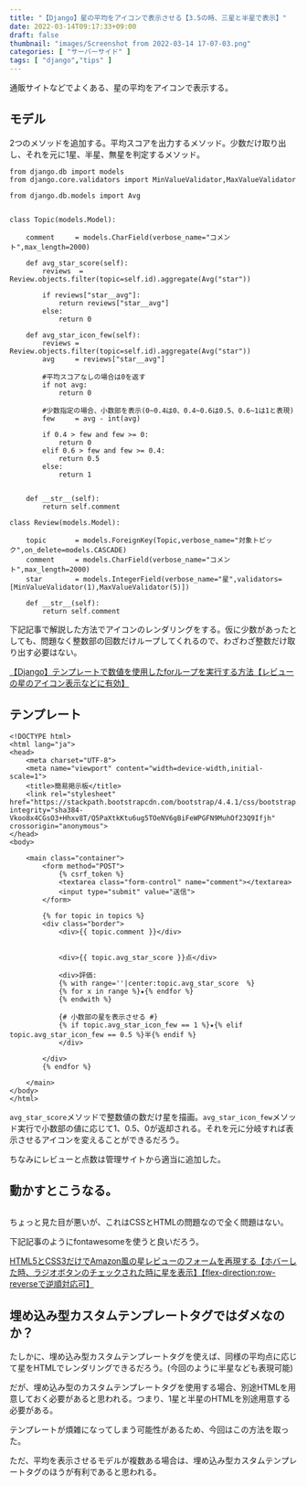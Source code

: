```yaml
---
title: "【Django】星の平均をアイコンで表示させる【3.5の時、三星と半星で表示】"
date: 2022-03-14T09:17:33+09:00
draft: false
thumbnail: "images/Screenshot from 2022-03-14 17-07-03.png"
categories: [ "サーバーサイド" ]
tags: [ "django","tips" ]
---
```



通販サイトなどでよくある、星の平均をアイコンで表示する。

## モデル

2つのメソッドを追加する。平均スコアを出力するメソッド。少数だけ取り出し、それを元に1星、半星、無星を判定するメソッド。

    from django.db import models
    from django.core.validators import MinValueValidator,MaxValueValidator
    
    from django.db.models import Avg
    
    
    class Topic(models.Model):
    
        comment     = models.CharField(verbose_name="コメント",max_length=2000)
    
        def avg_star_score(self):
            reviews  = Review.objects.filter(topic=self.id).aggregate(Avg("star"))
            
            if reviews["star__avg"]:
                return reviews["star__avg"]
            else:
                return 0
    
        def avg_star_icon_few(self):
            reviews = Review.objects.filter(topic=self.id).aggregate(Avg("star"))
            avg     = reviews["star__avg"]
    
            #平均スコアなしの場合は0を返す
            if not avg:
                return 0
    
            #少数指定の場合、小数部を表示(0~0.4は0、0.4~0.6は0.5、0.6~1は1と表現)
            few     = avg - int(avg)
    
            if 0.4 > few and few >= 0:
                return 0
            elif 0.6 > few and few >= 0.4:
                return 0.5
            else:
                return 1 
    
    
        def __str__(self):
            return self.comment
    
    class Review(models.Model):
    
        topic       = models.ForeignKey(Topic,verbose_name="対象トピック",on_delete=models.CASCADE)
        comment     = models.CharField(verbose_name="コメント",max_length=2000)
        star        = models.IntegerField(verbose_name="星",validators=[MinValueValidator(1),MaxValueValidator(5)])
    
        def __str__(self):
            return self.comment



下記記事で解説した方法でアイコンのレンダリングをする。仮に少数があったとしても、問題なく整数部の回数だけループしてくれるので、わざわざ整数だけ取り出す必要はない。

[【Django】テンプレートで数値を使用したforループを実行する方法【レビューの星のアイコン表示などに有効】](/post/django-template-integer-for-loop/)


## テンプレート

    <!DOCTYPE html>
    <html lang="ja">
    <head>
    	<meta charset="UTF-8">
        <meta name="viewport" content="width=device-width,initial-scale=1">
    	<title>簡易掲示板</title>
        <link rel="stylesheet" href="https://stackpath.bootstrapcdn.com/bootstrap/4.4.1/css/bootstrap.min.css" integrity="sha384-Vkoo8x4CGsO3+Hhxv8T/Q5PaXtkKtu6ug5TOeNV6gBiFeWPGFN9MuhOf23Q9Ifjh" crossorigin="anonymous">
    </head>
    <body>
    
        <main class="container">
            <form method="POST">
                {% csrf_token %}
                <textarea class="form-control" name="comment"></textarea>
                <input type="submit" value="送信">
            </form>
    
            {% for topic in topics %}
            <div class="border">
                <div>{{ topic.comment }}</div>
                
    
                <div>{{ topic.avg_star_score }}点</div>
    
                <div>評価:
                {% with range=''|center:topic.avg_star_score  %}
                {% for x in range %}★{% endfor %}
                {% endwith %}
    
                {# 小数部の星を表示させる #}
                {% if topic.avg_star_icon_few == 1 %}★{% elif topic.avg_star_icon_few == 0.5 %}半{% endif %}
                </div>
    
            </div>
            {% endfor %}
    
        </main>
    </body>
    </html>
    

`avg_star_score`メソッドで整数値の数だけ星を描画。`avg_star_icon_few`メソッド実行で小数部の値に応じて1、0.5、0が返却される。それを元に分岐すれば表示させるアイコンを変えることができるだろう。

ちなみにレビューと点数は管理サイトから適当に追加した。


## 動かすとこうなる。

<div class="img-center"><img src="/images/Screenshot from 2022-03-14 17-07-03.png" alt=""></div>

ちょっと見た目が悪いが、これはCSSとHTMLの問題なので全く問題はない。

下記記事のようにfontawesomeを使うと良いだろう。

[HTML5とCSS3だけでAmazon風の星レビューのフォームを再現する【ホバーした時、ラジオボタンのチェックされた時に星を表示】【flex-direction:row-reverseで逆順対応可】](/post/css3-star-review-radio/)

## 埋め込み型カスタムテンプレートタグではダメなのか？

たしかに、埋め込み型カスタムテンプレートタグを使えば、同様の平均点に応じて星をHTMLでレンダリングできるだろう。(今回のように半星なども表現可能)

だが、埋め込み型のカスタムテンプレートタグを使用する場合、別途HTMLを用意しておく必要があると思われる。つまり、1星と半星のHTMLを別途用意する必要がある。

テンプレートが煩雑になってしまう可能性があるため、今回はこの方法を取った。

ただ、平均を表示させるモデルが複数ある場合は、埋め込み型カスタムテンプレートタグのほうが有利であると思われる。






